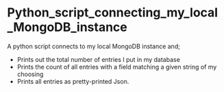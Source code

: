 # Python_script_connecting_my_local_MongoDB_instance
 A python script connects to my local MongoDB instance and;
 - Prints out the total number of entries I put in my database 
 - Prints the count of all entries with a field matching a given string of my choosing
 - Prints all entries as pretty-printed Json.
